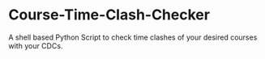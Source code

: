 # Course-Time-Clash-Checker
A shell based Python Script to check time clashes of your desired courses with your CDCs.
